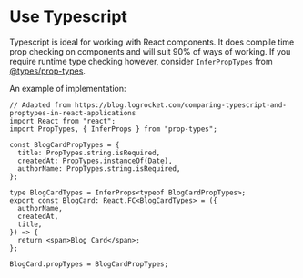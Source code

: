 # Use Typescript

Typescript is ideal for working with React components. It does compile time prop checking on components and will suit 90% of ways of working. If you require runtime type checking however, consider `InferPropTypes` from [@types/prop-types](https://www.npmjs.com/package/@types/prop-types).

An example of implementation:

```tsx
// Adapted from https://blog.logrocket.com/comparing-typescript-and-proptypes-in-react-applications
import React from "react";
import PropTypes, { InferProps } from "prop-types";

const BlogCardPropTypes = {
  title: PropTypes.string.isRequired,
  createdAt: PropTypes.instanceOf(Date),
  authorName: PropTypes.string.isRequired,
};

type BlogCardTypes = InferProps<typeof BlogCardPropTypes>;
export const BlogCard: React.FC<BlogCardTypes> = ({
  authorName,
  createdAt,
  title,
}) => {
  return <span>Blog Card</span>;
};

BlogCard.propTypes = BlogCardPropTypes;
```
